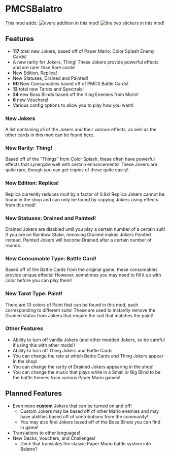 # PMCSBalatro
This mod adds:
![every addition in this mod!](https://github.com/TheCodingZombie/PMCSBalatro/blob/main/repository/additions.png?raw=true)
![the two stickers in this mod!](https://github.com/TheCodingZombie/PMCSBalatro/blob/main/repository/stick.png?raw=true)

## Features
- **117** total new Jokers, based off of Paper Mario: Color Splash Enemy Cards!
- A new rarity for Jokers, Thing! These Jokers provide powerful effects and are rarer than Rare cards!
- New Edition, Replica!
- New Statuses, Drained and Painted!
- **60** New Consumables based off of PMCS Battle Cards!
- **13** total new Tarots and Spectrals!
- **24** new Boss Blinds based off the King Enemies from Mario!
- **6** new Vouchers!
- Various config options to allow you to play how you want!

### New Jokers
A list containing all of the Jokers and their various effects, as well as the other cards in this mod can be found [here.](https://docs.google.com/spreadsheets/d/1ehufdjT9kCz5n27Fg7r3Jgo9ASitgImbhOztxyOh8qI/edit?usp=sharing)

### New Rarity: Thing!
Based off of the "Things" from Color Splash, these often have powerful effects that synergize well with certain enhancements!
These Jokers are quite rare, though you can get copies of these quite easily!

### New Edition: Replica!
Replica currently reduces mult by a factor of 0.9x!
Replica Jokers cannot be found in the shop and can only be found by copying Jokers using effects from this mod!

### New Statuses: Drained and Painted!
Drained Jokers are disabled until you play a certain number of a certain suit! If you are on Rainbow Stake, removing Drained
makes Jokers Painted instead. Painted Jokers will become Drained after a certain number of rounds.

### New Consumable Type: Battle Card!
Based off of the Battle Cards from the original game, these consumables provide unique effects! However, sometimes
you may need to fill it up with color before you can play them!

### New Tarot Type: Paint!
There are 10 colors of Paint that can be found in this mod, each corresponding to different suits! These are
used to instantly remove the Drained status from Jokers that require the suit that matches the paint!

### Other Features
- Ability to turn off vanilla Jokers (and other modded Jokers, so be careful if using this with other mods!)
- Ability to turn off Thing Jokers and Battle Cards
- You can change the rate at which Battle Cards and Thing Jokers appear in the shop!
- You can change the rarity of Drained Jokers appearing in the shop!
- You can change the music that plays while in a Small or Big Blind to be the battle themes from various Paper Mario games!

## Planned Features
- Even more **custom** Jokers that can be turned on and off!
  - Custom Jokers may be based off of other Mario enemies and may have abilities based off of contributions from the community!
  - You may also find Jokers based off of the Boss Blinds you can find in game!
- Translations to other languages!
- New Decks, Vouchers, and Challenges!
  - Deck that translates the classic Paper Mario battle system into Balatro?
